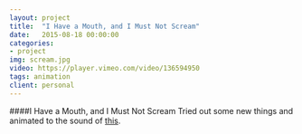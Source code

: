 ```yaml
---
layout: project
title:  "I Have a Mouth, and I Must Not Scream"
date:   2015-08-18 00:00:00
categories:
- project
img: scream.jpg
video: https://player.vimeo.com/video/136594950
tags: animation
client: personal
---
```

####I Have a Mouth, and I Must Not Scream
Tried out some new things and animated to the sound of [this](https://www.youtube.com/watch?v=3L7VJl76i9U).